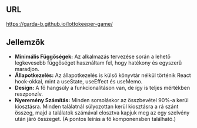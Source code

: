 ## URL

https://garda-b.github.io/lottokeeper-game/

## Jellemzők

- **Minimális Függőségek:** Az alkalmazás tervezése során a lehető legkevesebb függőséget használtam fel, hogy hatékony és egyszerű maradjon.
- **Állapotkezelés:** Az állapotkezelés is külső könyvtár nélkül történik React hook-okkal, mint a useState, useEffect és useMemo.
- **Design:** A fő hangsúly a funkcionalitáson van, de így is teljes mértékben reszponzív.
- **Nyeremény Számítás:** Minden sorsoláskor az összbevétel 90%-a kerül kiosztásra. Minden találatnál súlyozottan kerül kiosztásra a rá szánt összeg, majd a találatok számával elosztva kapjuk meg az egy szelvény után járó összeget. (A pontos leírás a fő komponensben található.)
